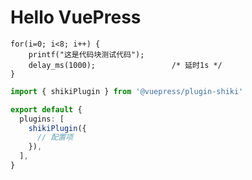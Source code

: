 # Hello VuePress
```shell
for(i=0; i<8; i++) {
    printf("这是代码块测试代码");
    delay_ms(1000);                 /* 延时1s */
}
```

```ts
import { shikiPlugin } from '@vuepress/plugin-shiki'

export default {
  plugins: [
    shikiPlugin({
      // 配置项
    }),
  ],
}
```